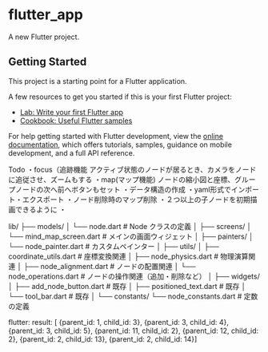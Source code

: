 # flutter_app

A new Flutter project.

## Getting Started

This project is a starting point for a Flutter application.

A few resources to get you started if this is your first Flutter project:

- [Lab: Write your first Flutter app](https://docs.flutter.dev/get-started/codelab)
- [Cookbook: Useful Flutter samples](https://docs.flutter.dev/cookbook)

For help getting started with Flutter development, view the
[online documentation](https://docs.flutter.dev/), which offers tutorials,
samples, guidance on mobile development, and a full API reference.

Todo
・focus（追跡機能
    アクティブ状態のノードが居るとき、カメラをノードに追従させ、ズームもする
・map(マップ機能)
    ノードの縮小図と座標、グループノードの次へ前へボタンもセット
・データ構造の作成
・yaml形式でインポート・エクスポート
・ノード削除時のマップ削除
・２つ以上の子ノードを初期描画できるように
・

lib/
├── models/
│ └── node.dart # Node クラスの定義
│
├── screens/
│ └── mind_map_screen.dart # メインの画面ウィジェット
│
├── painters/
│ └── node_painter.dart # カスタムペインター
│
├── utils/
│ ├── coordinate_utils.dart # 座標変換関連
│ ├── node_physics.dart # 物理演算関連
│ ├── node_alignment.dart # ノードの配置関連
│ └── node_operations.dart # ノードの操作関連（追加・削除など）
│
├── widgets/
│ ├── add_node_button.dart # 既存
│ ├── positioned_text.dart # 既存
│ └── tool_bar.dart # 既存
│
└── constants/
└── node_constants.dart # 定数の定義


flutter: result: [
    {parent_id: 1, child_id: 3}, 
    {parent_id: 3, child_id: 4}, 
    {parent_id: 3, child_id: 5}, 
    {parent_id: 11, child_id: 2}, 
    {parent_id: 12, child_id: 2}, 
    {parent_id: 2, child_id: 13}, 
    {parent_id: 2, child_id: 14}]